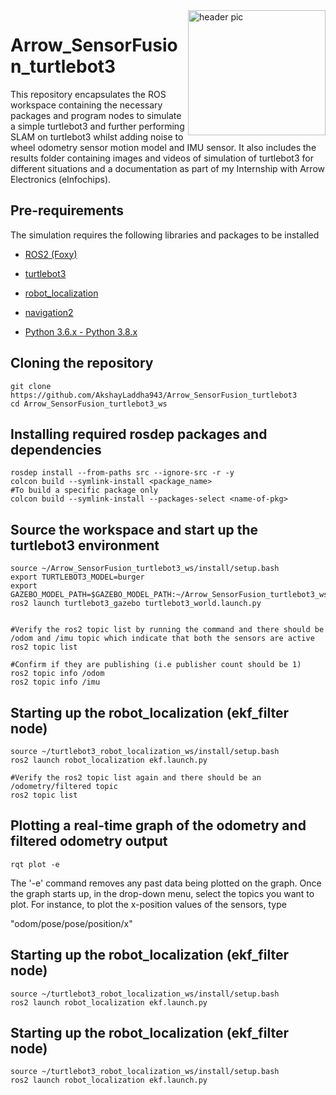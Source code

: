 <img src="https://github.com/AkshayLaddha943/Arrow_SensorFusion_turtlebot3/blob/main/Arrow.png" align="right" height="200" width="220" alt="header pic"/>

# Arrow_SensorFusion_turtlebot3

This repository encapsulates the ROS workspace containing the necessary packages and program nodes to simulate a simple turtlebot3 and further performing SLAM on turtlebot3 whilst adding noise to wheel odometry sensor motion model and IMU sensor. It also includes the results folder containing images and videos of simulation of turtlebot3 for different situations and a documentation as part of my Internship with Arrow Electronics (eInfochips).

## Pre-requirements

The simulation requires the following libraries and packages to be installed

- [ROS2 (Foxy)](https://docs.ros.org/en/foxy/Installation.html)

- [turtlebot3](https://github.com/ROBOTIS-GIT/turtlebot3)

- [robot_localization](http://docs.ros.org/en/noetic/api/robot_localization/html/index.html)

- [navigation2](https://navigation.ros.org/)

- [Python 3.6.x - Python 3.8.x](https://www.python.org/)


## Cloning the repository

```
git clone https://github.com/AkshayLaddha943/Arrow_SensorFusion_turtlebot3
cd Arrow_SensorFusion_turtlebot3_ws
```

## Installing required rosdep packages and dependencies

```
rosdep install --from-paths src --ignore-src -r -y
colcon build --symlink-install <package_name>
#To build a specific package only
colcon build --symlink-install --packages-select <name-of-pkg>
```


## Source the workspace and start up the turtlebot3 environment

```
source ~/Arrow_SensorFusion_turtlebot3_ws/install/setup.bash
export TURTLEBOT3_MODEL=burger
export GAZEBO_MODEL_PATH=$GAZEBO_MODEL_PATH:~/Arrow_SensorFusion_turtlebot3_ws/src/turtlebot3_simulations/turtlebot3_gazebo/models/
ros2 launch turtlebot3_gazebo turtlebot3_world.launch.py


#Verify the ros2 topic list by running the command and there should be /odom and /imu topic which indicate that both the sensors are active
ros2 topic list

#Confirm if they are publishing (i.e publisher count should be 1)
ros2 topic info /odom
ros2 topic info /imu
```


## Starting up the robot_localization (ekf_filter node)

```
source ~/turtlebot3_robot_localization_ws/install/setup.bash
ros2 launch robot_localization ekf.launch.py

#Verify the ros2 topic list again and there should be an /odometry/filtered topic
ros2 topic list
```


## Plotting a real-time graph of the odometry and filtered odometry output

```
rqt plot -e
```
The '-e' command removes any past data being plotted on the graph.
Once the graph starts up, in the drop-down menu, select the topics you want to plot. For instance, to plot the x-position values of the sensors, type

"odom/pose/pose/position/x"


## Starting up the robot_localization (ekf_filter node)

```
source ~/turtlebot3_robot_localization_ws/install/setup.bash
ros2 launch robot_localization ekf.launch.py
```


## Starting up the robot_localization (ekf_filter node)

```
source ~/turtlebot3_robot_localization_ws/install/setup.bash
ros2 launch robot_localization ekf.launch.py
```
